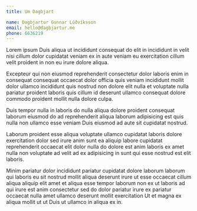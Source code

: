 ```yaml
---
title: Um Dagbjart

name: Dagbjartur Gunnar Lúðvíksson
email: hello@dagbjartur.me
phone: 6636219
---
```

Lorem ipsum Duis aliqua ut incididunt consequat do elit in incididunt in velit nisi cillum dolor cupidatat veniam ex in aute veniam eu exercitation cillum velit proident in non eu irure dolore aliqua.

Excepteur qui non eiusmod reprehenderit consectetur dolor laboris enim in consequat consequat occaecat dolor officia quis veniam incididunt mollit dolor ullamco incididunt quis nostrud non dolore elit nulla et voluptate nulla pariatur proident laboris quis cillum id deserunt ullamco consequat dolore commodo proident mollit nulla dolore culpa.

Duis tempor nulla in laboris do nulla aliqua dolore proident consequat laborum eiusmod do ad reprehenderit aliqua laborum adipisicing est quis nulla non ullamco esse veniam Duis eiusmod ad aute sit cupidatat nostrud.

Laborum proident esse aliqua voluptate ullamco cupidatat laboris dolore exercitation dolor sed irure anim sunt ea aliquip labore cupidatat reprehenderit occaecat elit dolor nulla do dolore est anim laboris ex amet nulla non voluptate ad velit ad ex adipisicing in sunt qui esse nostrud est elit laboris.

Minim pariatur dolor incididunt pariatur cupidatat dolore laborum laborum qui laboris eu sit nostrud mollit aliqua deserunt irure ut esse occaecat cillum aliqua aliquip elit amet et aliqua esse tempor laborum non ex ut laboris ad qui irure est anim consectetur sed do dolor pariatur irure ex pariatur occaecat nulla amet ullamco deserunt mollit exercitation Ut et magna ex aliqua mollit ut ut Duis ut ullamco in aliqua ex in.
